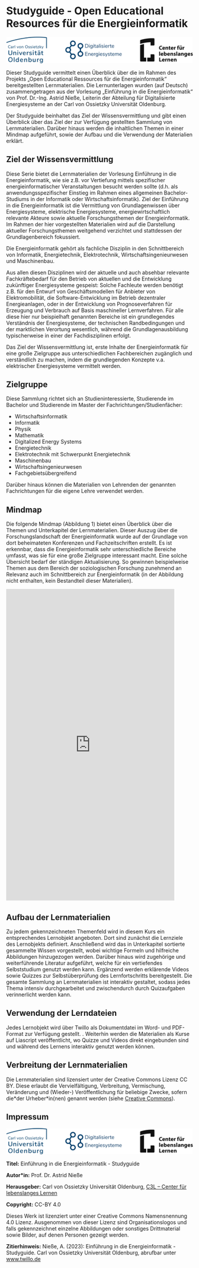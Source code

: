 <!--
author:   Prof. Dr. Astrid Nieße, Silke Welter, Jingyu Yang, Julia Heiken
email:  
Version:  1.0
language: de
license:  <http://creativecommons.org/licenses/by/4.0/>

mode:     Presentation

narrator: US English Female

logo:   img/uol_logo.png

icon:   img/uol_logo.png

\-->

# Studyguide - Open Educational Resources für die Energieinformatik

![](img/logoblock.png)

Dieser Studyguide vermittelt einen Überblick über die im Rahmen des Projekts „Open Educational Ressources für die Energieinformatik“ bereitgestellten Lernmaterialien. Die Lernunterlagen wurden (auf Deutsch) zusammengetragen aus der Vorlesung „Einführung in die Energieinformatik“ von Prof. Dr.-Ing. Astrid Nieße, Leiterin der Abteilung für Digitalisierte Energiesysteme an der Carl von Ossietzky Universität Oldenburg. 

Der Studyguide beinhaltet das Ziel der Wissensvermittlung und gibt einen Überblick über das Ziel der zur Verfügung gestellten Sammlung von Lernmaterialien. Darüber hinaus werden die inhaltlichen Themen in einer Mindmap aufgeführt, sowie der Aufbau und die Verwendung der Materialien erklärt.

## Ziel der Wissensvermittlung 
Diese Serie bietet die Lernmaterialien der Vorlesung Einführung in die Energieinformatik, wie sie z.B. vor Vertiefung mittels spezifischer energieinformatischer Veranstaltungen besucht werden sollte (d.h. als anwendungsspezifischer Einstieg im Rahmen eines allgemeinen Bachelor-Studiums in der Informatik oder Wirtschaftsinformatik). Ziel der Einführung in die Energieinformatik ist die Vermittlung von Grundlagenwissen über Energiesysteme, elektrische Energiesysteme, energiewirtschaftlich relevante Akteure sowie aktuelle Forschungsthemen der Energieinformatik. Im Rahmen der hier vorgestellten Materialien wird auf die Darstellung aktueller Forschungsthemen weitgehend verzichtet und stattdessen der Grundlagenbereich fokussiert.

Die Energieinformatik gehört als fachliche Disziplin in den Schnittbereich von Informatik, Energietechnik, Elektrotechnik, Wirtschaftsingenieurwesen und Maschinenbau. 

Aus allen diesen Disziplinen wird der aktuelle und auch absehbar relevante Fachkräftebedarf für den Betrieb von aktuellen und die Entwicklung zukünftiger Energiesysteme gespeist: Solche Fachleute werden benötigt z.B. für den Entwurf von Geschäftsmodellen für Anbieter von Elektromobilität, die Software-Entwicklung im Betrieb dezentraler Energieanlagen, oder in der Entwicklung von Prognoseverfahren für Erzeugung und Verbrauch auf Basis maschineller Lernverfahren. Für alle diese hier nur beispielhaft genannten Bereiche ist ein grundlegendes Verständnis der Energiesysteme, der technischen Randbedingungen und der marktlichen Verortung wesentlich, während die Grundlagenausbildung typischerweise in einer der Fachdisziplinen erfolgt.

Das Ziel der Wissensvermittlung ist, erste Inhalte der Energieinformatik für eine große Zielgruppe aus unterschiedlichen Fachbereichen zugänglich und verständlich zu machen, indem die grundlegenden Konzepte v.a. elektrischer Energiesysteme vermittelt werden.

## Zielgruppe

Diese Sammlung richtet sich an Studieninteressierte, Studierende im Bachelor und Studierende im Master der Fachrichtungen/Studienfächer:

- Wirtschaftsinformatik
- Informatik
- Physik
- Mathematik
- Digitalized Energy Systems
- Energietechnik
- Elektrotechnik mit Schwerpunkt Energietechnik
- Maschinenbau
- Wirtschaftsingenieurwesen
- Fachgebietsübergreifend

Darüber hinaus können die Materialien von Lehrenden der genannten Fachrichtungen für die eigene Lehre verwendet werden.

## Mindmap

Die folgende Mindmap (Abbildung 1) bietet einen Überblick über die Themen und Unterkapitel der Lernmaterialien. Dieser Auszug über die Forschungslandschaft der Energieinformatik wurde auf der Grundlage von dort beheimateten Konferenzen und Fachzeitschriften erstellt. Es ist erkennbar, dass die Energieinformatik sehr unterschiedliche Bereiche umfasst, was sie für eine große Zielgruppe interessant macht. Eine solche Übersicht bedarf der ständigen Aktualisierung. So gewinnen beispielweise Themen aus dem Bereich der soziologischen Forschung zunehmend an Relevanz auch im Schnittbereich zur Energieinformatik (in der Abbildung nicht enthalten, kein Bestandteil dieser Materialien).
 
 
<iframe src="https://wp.uni-oldenburg.de/oer-fuer-die-energieinformatik-sose2023/wp-admin/admin-ajax.php?action=h5p_embed&id=6" width="90%" height="840" frameborder="0" allowfullscreen="allowfullscreen" title=""></iframe>


## Aufbau der Lernmaterialien
Zu jedem gekennzeichneten Themenfeld wird in diesem Kurs ein entsprechendes Lernobjekt angeboten. Dort sind zunächst die Lernziele des Lernobjekts definiert. Anschließend wird das in Unterkapitel sortierte gesammelte Wissen vorgestellt, wobei wichtige Formeln und hilfreiche Abbildungen hinzugezogen werden. Darüber hinaus wird zugehörige und weiterführende Literatur aufgeführt, welche für ein vertiefendes Selbststudium genutzt werden kann. Ergänzend werden erklärende Videos sowie Quizzes zur Selbstüberprüfung des Lernfortschritts bereitgestellt. Die gesamte Sammlung an Lernmaterialien ist interaktiv gestaltet, sodass jedes Thema intensiv durchgearbeitet und zwischendurch durch Quizaufgaben verinnerlicht werden kann.

## Verwendung der Lerndateien
Jedes Lernobjekt wird über Twillo als Dokumentdatei im Word- und PDF-Format zur Verfügung gestellt. . Weiterhin werden die Materialien als Kurse auf Liascript veröffentlicht, wo Quizze und Videos direkt eingebunden sind und während des Lernens interaktiv genutzt werden können.

## Verbreitung der Lernmaterialien
Die Lernmaterialien sind lizensiert unter der Creative Commons Lizenz CC BY. Diese erlaubt die Vervielfältigung, Verbreitung, Vermischung, Veränderung und (Wieder-) Veröffentlichung für beliebige Zwecke, sofern die\*der Urheber\*in(nen) genannt werden (siehe [Creative Commons](https://creativecommons.org/licenses/by/4.0/legalcode.de)).


## Impressum

![](img/logoblock.png)

**Titel:**	Einführung in die Energieinformatik - Studyguide

**Autor\*in:**	Prof. Dr. Astrid Nieße

**Herausgeber:**	Carl von Ossietzky Universität Oldenburg, [C3L – Center für lebenslanges Lernen](www.uol.de/c3l)

**Copyright:**	CC-BY 4.0

Dieses Werk ist lizenziert unter einer Creative Commons Namensnennung 4.0 Lizenz. Ausgenommen von dieser Lizenz sind Organisationslogos und falls gekennzeichnet einzelne Abbildungen oder sonstiges Drittmaterial sowie Bilder, auf denen Personen gezeigt werden.

**Zitierhinweis:**	Nieße, A. (2023): Einführung in die Energieinformatik - Studyguide. Carl von Ossietzky Universität Oldenburg, abrufbar unter www.twillo.de 